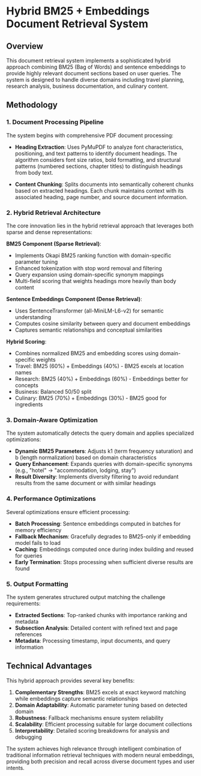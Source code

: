 # Hybrid BM25 + Embeddings Document Retrieval System

## Overview

This document retrieval system implements a sophisticated hybrid approach combining BM25 (Bag of Words) and sentence embeddings to provide highly relevant document sections based on user queries. The system is designed to handle diverse domains including travel planning, research analysis, business documentation, and culinary content.

## Methodology

### 1. Document Processing Pipeline

The system begins with comprehensive PDF document processing:

- **Heading Extraction**: Uses PyMuPDF to analyze font characteristics, positioning, and text patterns to identify document headings. The algorithm considers font size ratios, bold formatting, and structural patterns (numbered sections, chapter titles) to distinguish headings from body text.

- **Content Chunking**: Splits documents into semantically coherent chunks based on extracted headings. Each chunk maintains context with its associated heading, page number, and source document information.

### 2. Hybrid Retrieval Architecture

The core innovation lies in the hybrid retrieval approach that leverages both sparse and dense representations:

**BM25 Component (Sparse Retrieval)**:
- Implements Okapi BM25 ranking function with domain-specific parameter tuning
- Enhanced tokenization with stop word removal and filtering
- Query expansion using domain-specific synonym mappings
- Multi-field scoring that weights headings more heavily than body content

**Sentence Embeddings Component (Dense Retrieval)**:
- Uses SentenceTransformer (all-MiniLM-L6-v2) for semantic understanding
- Computes cosine similarity between query and document embeddings
- Captures semantic relationships and conceptual similarities

**Hybrid Scoring**:
- Combines normalized BM25 and embedding scores using domain-specific weights
- Travel: BM25 (60%) + Embeddings (40%) - BM25 excels at location names
- Research: BM25 (40%) + Embeddings (60%) - Embeddings better for concepts
- Business: Balanced 50/50 split
- Culinary: BM25 (70%) + Embeddings (30%) - BM25 good for ingredients

### 3. Domain-Aware Optimization

The system automatically detects the query domain and applies specialized optimizations:

- **Dynamic BM25 Parameters**: Adjusts k1 (term frequency saturation) and b (length normalization) based on domain characteristics
- **Query Enhancement**: Expands queries with domain-specific synonyms (e.g., "hotel" → "accommodation, lodging, stay")
- **Result Diversity**: Implements diversity filtering to avoid redundant results from the same document or with similar headings

### 4. Performance Optimizations

Several optimizations ensure efficient processing:

- **Batch Processing**: Sentence embeddings computed in batches for memory efficiency
- **Fallback Mechanism**: Gracefully degrades to BM25-only if embedding model fails to load
- **Caching**: Embeddings computed once during index building and reused for queries
- **Early Termination**: Stops processing when sufficient diverse results are found

### 5. Output Formatting

The system generates structured output matching the challenge requirements:

- **Extracted Sections**: Top-ranked chunks with importance ranking and metadata
- **Subsection Analysis**: Detailed content with refined text and page references
- **Metadata**: Processing timestamp, input documents, and query information

## Technical Advantages

This hybrid approach provides several key benefits:

1. **Complementary Strengths**: BM25 excels at exact keyword matching while embeddings capture semantic relationships
2. **Domain Adaptability**: Automatic parameter tuning based on detected domain
3. **Robustness**: Fallback mechanisms ensure system reliability
4. **Scalability**: Efficient processing suitable for large document collections
5. **Interpretability**: Detailed scoring breakdowns for analysis and debugging

The system achieves high relevance through intelligent combination of traditional information retrieval techniques with modern neural embeddings, providing both precision and recall across diverse document types and user intents. 